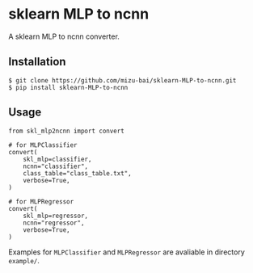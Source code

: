 # sklearn MLP to ncnn

A sklearn MLP to ncnn converter.

## Installation

```
$ git clone https://github.com/mizu-bai/sklearn-MLP-to-ncnn.git
$ pip install sklearn-MLP-to-ncnn
```

## Usage

```python3
from skl_mlp2ncnn import convert

# for MLPClassifier
convert(
    skl_mlp=classifier,
    ncnn="classifier",
    class_table="class_table.txt",
    verbose=True,
)

# for MLPRegressor
convert(
    skl_mlp=regressor,
    ncnn="regressor",
    verbose=True,
)
```

Examples for `MLPClassifier` and `MLPRegressor` are avaliable in directory `example/`.

